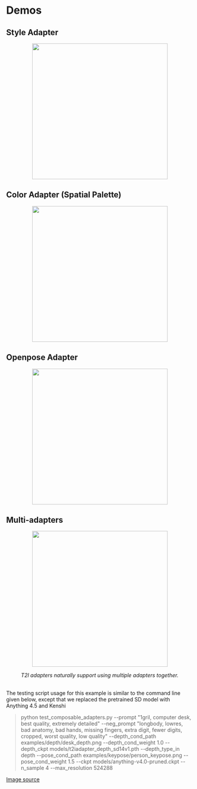 # Demos

## Style Adapter

<p align="center">
  <img src="https://user-images.githubusercontent.com/17445847/222734169-d47789e8-e83c-48c2-80ef-a896c2bafbb0.png" height=365>
</p>

## Color Adapter (Spatial Palette)

<p align="center">
  <img src="https://user-images.githubusercontent.com/17445847/222764508-aa469078-30a9-4271-9f23-57036abe6d48.png" height=365>
</p>

## Openpose Adapter
<p align="center">
  <img src="https://user-images.githubusercontent.com/17445847/222733916-dc26a66e-d786-4407-8889-b81804862b1a.png" height=365>
</p>

## Multi-adapters
<p align="center">
  <img src="https://user-images.githubusercontent.com/17445847/220939329-379f88b7-444f-4a3a-9de0-8f90605d1d34.png" height=365>
</p>

<div align="center">

*T2I adapters naturally support using multiple adapters together.*

</div><br />
The testing script usage for this example is similar to the command line given below, except that we replaced the pretrained SD model with Anything 4.5 and Kenshi

>python test_composable_adapters.py --prompt "1gril, computer desk, best quality, extremely detailed" --neg_prompt "longbody, lowres, bad anatomy, bad hands, missing fingers, extra digit, fewer digits, cropped, worst quality, low quality" --depth_cond_path examples/depth/desk_depth.png --depth_cond_weight 1.0 --depth_ckpt models/t2iadapter_depth_sd14v1.pth --depth_type_in depth --pose_cond_path examples/keypose/person_keypose.png --pose_cond_weight 1.5 --ckpt models/anything-v4.0-pruned.ckpt --n_sample 4 --max_resolution 524288

[Image source](https://twitter.com/toyxyz3/status/1628375164781211648)

